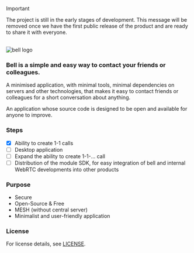 > [!IMPORTANT]
> The project is still in the early stages of development. This message will be removed once we have the first public release of the product and are ready to share it with everyone.

<br />

<picture>
  <source media="(prefers-color-scheme: dark)" srcset="https://github.com/melishev/bell/assets/58311421/5580cfca-f2d9-41e6-ae52-b4f797f09a82" alt="bell">
  <source media="(prefers-color-scheme: light)" srcset="https://github.com/melishev/bell/assets/58311421/fa63277f-7328-46b7-93a5-1196dfce4970">
  <img alt="bell logo" src="https://github.com/melishev/bell/assets/58311421/fa63277f-7328-46b7-93a5-1196dfce4970">
</picture>

### Bell is a simple and easy way to contact your friends or colleagues.

A minimised application, with minimal tools, minimal dependencies on servers and other technologies, that makes it easy to contact friends or colleagues for a short conversation about anything.

An application whose source code is designed to be open and available for anyone to improve.

### Steps
- [x] Ability to create 1-1 calls
- [ ] Desktop application
- [ ] Expand the ability to create 1-1-... call
- [ ] Distribution of the module SDK, for easy integration of bell and internal WebRTC developments into other products

### Purpose
- Secure
- Open-Source & Free
- MESH (without central server)
- Minimalist and user-friendly application

### License
For license details, see [LICENSE](LICENSE).
